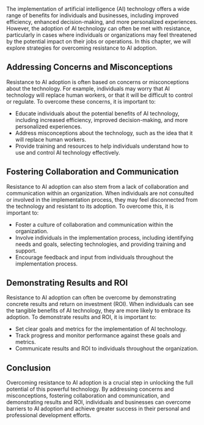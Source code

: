 
The implementation of artificial intelligence (AI) technology offers a wide range of benefits for individuals and businesses, including improved efficiency, enhanced decision-making, and more personalized experiences. However, the adoption of AI technology can often be met with resistance, particularly in cases where individuals or organizations may feel threatened by the potential impact on their jobs or operations. In this chapter, we will explore strategies for overcoming resistance to AI adoption.

Addressing Concerns and Misconceptions
--------------------------------------

Resistance to AI adoption is often based on concerns or misconceptions about the technology. For example, individuals may worry that AI technology will replace human workers, or that it will be difficult to control or regulate. To overcome these concerns, it is important to:

* Educate individuals about the potential benefits of AI technology, including increased efficiency, improved decision-making, and more personalized experiences.
* Address misconceptions about the technology, such as the idea that it will replace human workers.
* Provide training and resources to help individuals understand how to use and control AI technology effectively.

Fostering Collaboration and Communication
-----------------------------------------

Resistance to AI adoption can also stem from a lack of collaboration and communication within an organization. When individuals are not consulted or involved in the implementation process, they may feel disconnected from the technology and resistant to its adoption. To overcome this, it is important to:

* Foster a culture of collaboration and communication within the organization.
* Involve individuals in the implementation process, including identifying needs and goals, selecting technologies, and providing training and support.
* Encourage feedback and input from individuals throughout the implementation process.

Demonstrating Results and ROI
-----------------------------

Resistance to AI adoption can often be overcome by demonstrating concrete results and return on investment (ROI). When individuals can see the tangible benefits of AI technology, they are more likely to embrace its adoption. To demonstrate results and ROI, it is important to:

* Set clear goals and metrics for the implementation of AI technology.
* Track progress and monitor performance against these goals and metrics.
* Communicate results and ROI to individuals throughout the organization.

Conclusion
----------

Overcoming resistance to AI adoption is a crucial step in unlocking the full potential of this powerful technology. By addressing concerns and misconceptions, fostering collaboration and communication, and demonstrating results and ROI, individuals and businesses can overcome barriers to AI adoption and achieve greater success in their personal and professional development efforts.
